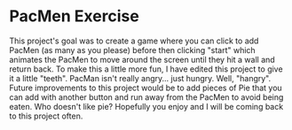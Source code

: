 # PacMen Exercise
This project's goal was to create a game where you can click to add PacMen (as many as you please) before then clicking "start" which animates the PacMen to move around the screen until they hit a wall and return back. To make this a little more fun, I have edited this project to give it a little "teeth". PacMan isn't really angry... just hungry. Well, "hangry". Future improvements to this project would be to add pieces of Pie that you can add with another button and run away from the PacMen to avoid being eaten. Who doesn't like pie? Hopefully you enjoy and I will be coming back to this project often.



